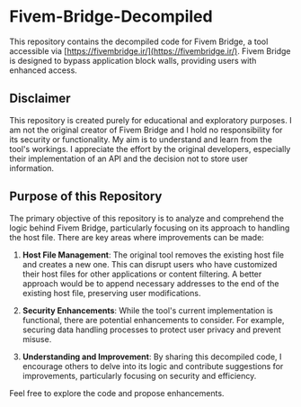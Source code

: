 # Fivem-Bridge-Decompiled

This repository contains the decompiled code for Fivem Bridge, a tool accessible via [https://fivembridge.ir/](https://fivembridge.ir/). Fivem Bridge is designed to bypass application block walls, providing users with enhanced access.

## Disclaimer

This repository is created purely for educational and exploratory purposes. I am not the original creator of Fivem Bridge and I hold no responsibility for its security or functionality. My aim is to understand and learn from the tool's workings. I appreciate the effort by the original developers, especially their implementation of an API and the decision not to store user information.

## Purpose of this Repository

The primary objective of this repository is to analyze and comprehend the logic behind Fivem Bridge, particularly focusing on its approach to handling the host file. There are key areas where improvements can be made:

1. **Host File Management**: The original tool removes the existing host file and creates a new one. This can disrupt users who have customized their host files for other applications or content filtering. A better approach would be to append necessary addresses to the end of the existing host file, preserving user modifications.

2. **Security Enhancements**: While the tool's current implementation is functional, there are potential enhancements to consider. For example, securing data handling processes to protect user privacy and prevent misuse.

3. **Understanding and Improvement**: By sharing this decompiled code, I encourage others to delve into its logic and contribute suggestions for improvements, particularly focusing on security and efficiency.

Feel free to explore the code and propose enhancements.